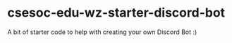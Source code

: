# csesoc-edu-wz-starter-discord-bot
A bit of starter code to help with creating your own Discord Bot :)
